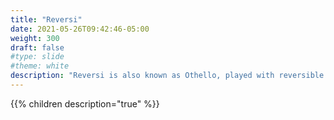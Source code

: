 ```yaml
---
title: "Reversi"
date: 2021-05-26T09:42:46-05:00
weight: 300
draft: false
#type: slide
#theme: white
description: "Reversi is also known as Othello, played with reversible black/white tokens on an 8x8 board."
---
```


{{% children description="true" %}}



